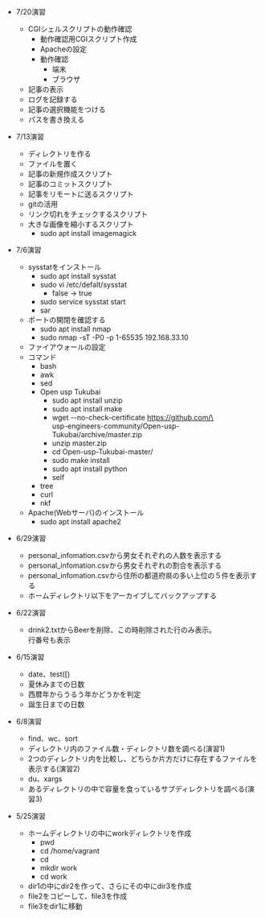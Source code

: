 - 7/20演習
	- CGIシェルスクリプトの動作確認
		- 動作確認用CGIスクリプト作成
		- Apacheの設定
		- 動作確認
			- 端末
			- ブラウザ
	- 記事の表示
	- ログを記録する
	- 記事の選択機能をつける
	- パスを書き換える
- 7/13演習
	- ディレクトリを作る
	- ファイルを置く
	- 記事の新規作成スクリプト
	- 記事のコミットスクリプト
	- 記事をリモートに送るスクリプト
	- gitの活用
	- リンク切れをチェックするスクリプト
	- 大きな画像を縮小するスクリプト
		- sudo apt install imagemagick

- 7/6演習
	- sysstatをインストール
		- sudo apt install sysstat
		- sudo vi /etc/defalt/sysstat
			- false -> true
		- sudo service sysstat start
		- sar
	- ポートの開閉を確認する
		- sudo apt install nmap
		- sudo nmap -sT -P0 -p 1-65535 192.168.33.10
	- ファイアウォールの設定
	- コマンド
		- bash
		- awk
		- sed
		- Open usp Tukubai
			- sudo apt install unzip
			- sudo apt install make
			- wget --no-check-certificate https://github.com/\  
			usp-engineers-community/Open-usp-Tukubai/archive/master.zip
			- unzip master.zip
			- cd Open-usp-Tukubai-master/
			- sudo make install
			- sudo apt install python
			- self
		- tree
		- curl
		- nkf
	- Apache(Webサーバ)のインストール
		- sudo apt install apache2


- 6/29演習
	- personal_infomation.csvから男女それぞれの人数を表示する
	- personal_infomation.csvから男女それぞれの割合を表示する
	- personal_infomation.csvから住所の都道府県の多い上位の５件を表示する
	- ホームディレクトリ以下をアーカイブしてバックアップする

- 6/22演習
	- drink2.txtからBeerを削除、この時削除された行のみ表示。  
	行番号も表示

- 6/15演習
	- date、test([)
	- 夏休みまでの日数
	- 西暦年からうるう年かどうかを判定
	- 誕生日までの日数

- 6/8演習
	- find、wc、sort
	- ディレクトリ内のファイル数・ディレクトリ数を調べる(演習1)
	- 2つのディレクトリ内を比較し、どちらか片方だけに存在するファイルを表示する(演習2)
	- du、xargs
	- あるディレクトリの中で容量を食っているサブディレクトリを調べる(演習3)

- 5/25演習
	- ホームディレクトリの中にworkディレクトリを作成
	    - pwd
	    - cd /home/vagrant
	    - cd
	    - mkdir work
	    - cd work
    - dir1の中にdir2を作って、さらにその中にdir3を作成
    - file2をコピーして、file3を作成
    - file3をdir1に移動